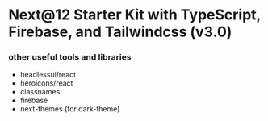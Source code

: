# Next@12 Starter Kit with TypeScript, Firebase, and Tailwindcss (v3.0)

### other useful tools and libraries

- headlessui/react
- heroicons/react
- classnames
- firebase
- next-themes (for dark-theme)
